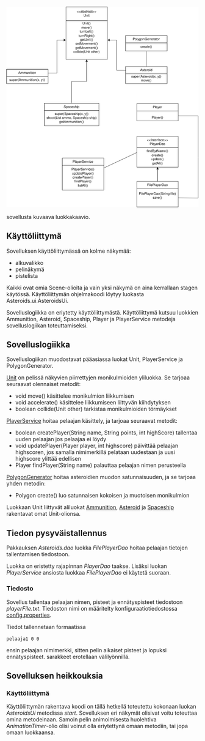 ![alt text](https://github.com/AtteMa/Ohte-projekti/blob/master/dokumentaatio/kuvat/ohtekaavio.png)

sovellusta kuvaava luokkakaavio.

## Käyttöliittymä

Sovelluksen käyttöliittymässä on kolme näkymää:

- alkuvalikko
- pelinäkymä
- pistelista

Kaikki ovat omia Scene-olioita ja vain yksi näkymä on aina kerrallaan stagen käytössä.
Käyttöliittymän ohjelmakoodi löytyy luokasta Asteroids.ui.AsteroidsUi.

Sovelluslogiikka on eriytetty käyttöliittymästä. Käyttöliittymä kutsuu luokkien Ammunition, Asteroid, Spaceship, Player ja PlayerService metodeja sovelluslogiikan toteuttamiseksi.

## Sovelluslogiikka

Sovelluslogiikan muodostavat pääasiassa luokat Unit, PlayerService ja PolygonGenerator.

[Unit](https://github.com/AtteMa/Ohte-projekti/blob/master/Asteroids/src/main/java/domain/Unit.java) on pelissä näkyvien piirrettyjen monikulmioiden yliluokka. Se tarjoaa seuraavat olennaiset metodit:

- void move() käsittelee monikulmion liikkumisen
- void accelerate() käsittelee liikkumiseen liittyvän kiihdytyksen
- boolean collide(Unit other) tarkistaa monikulmioiden törmäykset

[PlayerService](https://github.com/AtteMa/Ohte-projekti/blob/master/Asteroids/src/main/java/domain/PlayerService.java) hoitaa pelaajan käsittely, ja tarjoaa seuraavat metodit:

- boolean createPlayer(String name, String points, int highScore) tallentaa uuden pelaajan jos pelaajaa ei löydy
- void updatePlayer(Player player, int highscore) päivittää pelaajan highscoren, jos samalla nimimerkillä pelataan uudestaan ja uusi highscore ylittää edellisen
- Player findPlayer(String name) palauttaa pelaajan nimen perusteella

[PolygonGenerator](https://github.com/AtteMa/Ohte-projekti/blob/master/Asteroids/src/main/java/domain/PolygonGenerator.java) hoitaa asteroidien muodon satunnaisuuden, ja se tarjoaa yhden metodin:

- Polygon create() luo satunnaisen kokoisen ja muotoisen monikulmion

Luokkaan Unit liittyvät aliluokat [Ammunition](https://github.com/AtteMa/Ohte-projekti/blob/master/Asteroids/src/main/java/domain/Ammunition.java), [Asteroid](https://github.com/AtteMa/Ohte-projekti/blob/master/Asteroids/src/main/java/domain/Asteroid.java) ja [Spaceship](https://github.com/AtteMa/Ohte-projekti/blob/master/Asteroids/src/main/java/domain/Spaceship.java) rakentavat omat Unit-olionsa.

## Tiedon pysyväistallennus

Pakkauksen _Asteroids.dao_ luokka _FilePlayerDao_ hoitaa pelaajan tietojen tallentamisen tiedostoon.

Luokka on eristetty rajapinnan _PlayerDao_ taakse. Lisäksi luokan _PlayerService_ ansiosta luokkaa _FilePlayerDao_ ei käytetä suoraan.

### Tiedosto

Sovellus tallentaa pelaajan nimen, pisteet ja ennätyspisteet tiedostoon _playerFile.txt_. Tiedoston nimi on määritelty konfiguraatiotiedostossa [config.properties](https://github.com/AtteMa/Ohte-projekti/blob/master/Asteroids/config.properties).

Tiedot tallennetaan formaatissa

```
pelaaja1 0 0
```

ensin pelaajan nimimerkki, sitten pelin aikaiset pisteet ja lopuksi ennätyspisteet. sarakkeet erotellaan välilyönnillä.

## Sovelluksen heikkouksia

### Käyttöliittymä

Käyttöliittymän rakentava koodi on tällä hetkellä toteutettu kokonaan luokan _AsteroidsUi_ metodissa _start_. Sovelluksen eri näkymät olisivat voitu toteuttaa omina metodeinaan. Samoin pelin animoimisesta huolehtiva _AnimationTimer_-olio olisi voinut olla eriytettynä omaan metodiin, tai jopa omaan luokkaansa.
